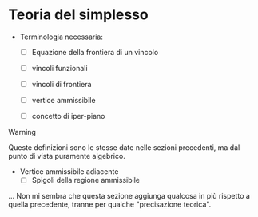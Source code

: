 
# Teoria del simplesso

* Terminologia necessaria: 
	* [ ] Equazione della frontiera di un vincolo 
	* [ ] vincoli funzionali
	* [ ] vincoli di frontiera 
	* [ ] vertice ammissibile 
	* [ ] concetto di iper-piano


> [!Warning] 
> Queste definizioni sono le stesse date nelle sezioni precedenti, ma dal punto di vista puramente algebrico.


* Vertice ammissibile adiacente
	* [ ] Spigoli della regione ammissibile 

... Non mi sembra che questa sezione aggiunga qualcosa in più rispetto a quella precedente, tranne per qualche "precisazione teorica".